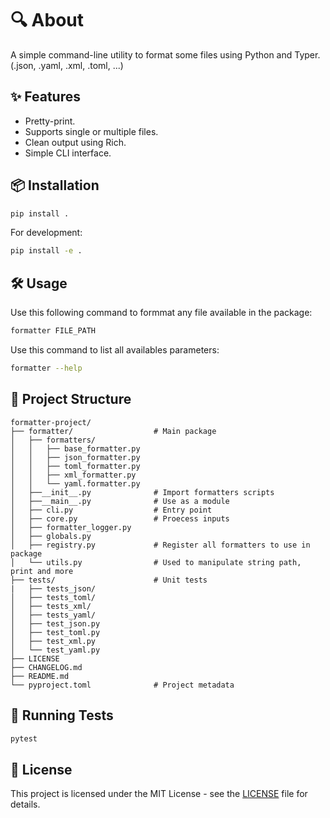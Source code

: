 # 🔍 About

A simple command-line utility to format some files using Python and Typer. (.json, .yaml, .xml, .toml, ...)

## ✨ Features
- Pretty-print.
- Supports single or multiple files.
- Clean output using Rich.
- Simple CLI interface.

## 📦 Installation
```bash
pip install .
```

For development:
```bash
pip install -e .
```

## 🛠 Usage
Use this following command to formmat any file available in the package:
```bash
formatter FILE_PATH
```

Use this command to list all availables parameters:
```bash
formatter --help
```


## 📁 Project Structure
```text
formatter-project/
├── formatter/                  # Main package
│   ├── formatters/
│   │   ├── base_formatter.py   
│   │   ├── json_formatter.py
│   │   ├── toml_formatter.py
│   │   ├── xml_formatter.py
│   │   └── yaml.formatter.py
│   ├──__init__.py              # Import formatters scripts
│   ├──__main__.py              # Use as a module
│   ├── cli.py                  # Entry point
│   ├── core.py                 # Proecess inputs
│   ├── formatter_logger.py    
│   ├── globals.py            
│   ├── registry.py             # Register all formatters to use in package
│   └── utils.py                # Used to manipulate string path, print and more
├── tests/                      # Unit tests
|   ├── tests_json/
│   ├── tests_toml/
│   ├── tests_xml/
│   ├── tests_yaml/
│   ├── test_json.py
│   ├── test_toml.py
│   ├── test_xml.py
│   └── test_yaml.py
├── LICENSE     
├── CHANGELOG.md
├── README.md
└── pyproject.toml              # Project metadata
```


## 🧪 Running Tests
```bash
pytest
```

## 🧾 License
This project is licensed under the MIT License - see the [LICENSE](./LICENSE) file for details.
